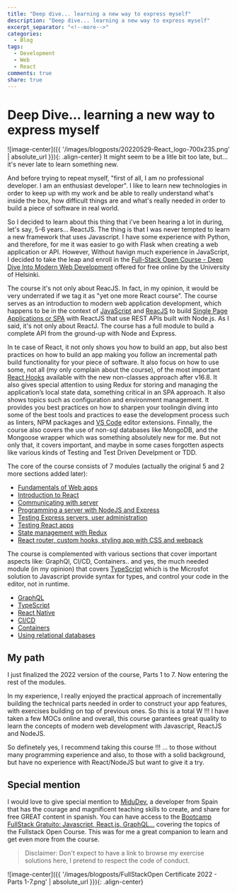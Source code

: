 ```yaml
---
title: "Deep dive... learning a new way to express myself"
description: "Deep dive... learning a new way to express myself"
excerpt_separator: "<!--more-->"
categories:
  - Blog
tags:
  - Development
  - Web
  - React
comments: true
share: true
---
```


# Deep Dive... learning a new way to express myself

![image-center]({{ '/images/blogposts/20220529-React_logo-700x235.png' | absolute_url }}){: .align-center} 
It might seem to be a litle bit too late, but... it's never late to learn something new.

<!--more-->

And before trying to repeat myself, "first of all, I am no professional developer. I am an enthusiast developer". I like to learn new technologies in order to keep up with my work and be able to really understand what's inside the box, how difficult things are and what's really needed in order to build a piece of software in real world.

So I decided to learn about this thing that i've been hearing a lot in during, let's say, 5-6 years... ReactJS. The thing is that I was never tempted to learn a new framework that uses Javascript. I have some experience with Python, and therefore, for me it was easier to go with Flask when creating a web application or API. However, Without havign much experience in JavaScript, I decided to take the leap and enroll in the [Full-Stack Open Course - Deep Dive Into Modern Web Development](https://fullstackopen.com/en/) offered for free online by the University of Helsinki.

The course it's not only about ReacJS. In fact, in my opinion, it would be very underrated if we tag it as "yet one more React course". The course serves as an introduction to modern web application development, which happens to be in the context of [JavaScript](https://developer.mozilla.org/es/docs/Web/JavaScript) and [ReacJS](https://reactjs.org) to build [Single Page Applications or SPA](https://en.wikipedia.org/wiki/Single-page_application) with ReactJS that use REST APIs built with Node.js. As I said, it's not only about ReactJ. The course has a full module to build a complete API from the ground-up with Node and Express.

In te case of React, it not only shows you how to build an app, but also best practices on how to build an app making you follow an incremental path build functionality for your piece of software. It also focus on how to use some, not all (my only complain about the course), of the most important [React Hooks](https://reactjs.org/docs/hooks-reference.html)  available with the new non-classes approach after v16.8. It also gives special attention to using Redux for storing and managing  the application’s local state data, something critical in an SPA approach. It also shows topics such as configuration and environment management. It provides you best practices on how to sharpen your toolingin diving into some of the best tools and practices to ease the development process such as linters, NPM packages and [VS Code](https://marketplace.visualstudio.com/vscode) editor extensions. Finnally, the course also covers the use of non-sql databases like MongoDB, and the Mongoose wrapper which was something absolutely new for me. But not only that, it covers important, and maybe in some cases forgotten aspects like various kinds of Testing and Test Driven Develpment or TDD.

The core of the course consists of 7 modules (actually the original 5 and 2 more sections added later):

- [Fundamentals of Web apps](https://fullstackopen.com/en/part0)
- [Introduction to React](https://fullstackopen.com/en/part1)
- [Communicating with server](https://fullstackopen.com/en/part2)
- [Programming a server with NodeJS and Express](https://fullstackopen.com/en/part3)
- [Testing Express servers, user administration](https://fullstackopen.com/en/part4)
- [Testing React apps](https://fullstackopen.com/en/part5)
- [State management with Redux](https://fullstackopen.com/en/part6)
- [React router, custom hooks, styling app with CSS and webpack](https://fullstackopen.com/en/part7)

The course is complemented with various sections that cover important aspects like: GraphQl, CI/CD, Containers.. and yes, the much needed module (in my opinion) that covers [TypeScript](https://www.typescriptlang.org) which is the Microsfot solution to Javascript provide syntax for types, and control your code in the editor, not in runtime.

- [GraphQL](https://fullstackopen.com/en/part8)
- [TypeScript](https://fullstackopen.com/en/part9)
- [React Native](https://fullstackopen.com/en/part10)
- [CI/CD](https://fullstackopen.com/en/part11)
- [Containers](https://fullstackopen.com/en/part12)
- [Using relational databases](https://fullstackopen.com/en/part13)

## My path

I just finalized the 2022 version of the course, Parts 1 to 7. Now entering the rest of the modules. 

In my experience, I really enjoyed the practical approach of incrementally building the technical parts needed in order to construct your app features, with exercises building on top of previous ones. So this is a total W !!! I have taken a few MOCs online and overall, this course garantees great quality to learn the concepts of modern web development with Javascript, ReactJS and NodeJS.

So definetely yes, I recommend taking this course !!! ... to those without many programming experience and also, to those with a solid background, but have no experience with React/NodeJS but want to give it a try.

## Special mention

I would love to give special mention to [MiduDev](https://midu.dev), a developer from Spain that has the courage and magnificent teaching skills to create, and share for free GREAT content in spanish. You can have access to the [Bootcamp FullStack Gratuito: Javascript, React.js, GraphQL...](https://www.youtube.com/playlist?list=PLV8x_i1fqBw0Kn_fBIZTa3wS_VZAqddX7) covering the topics of the Fullstack Open Course. This was for me a great companion to learn and get even more from the course.

> Disclaimer: Don't expect to have a link to browse my exercise solutions here, I pretend to respect the code of conduct.

![image-center]({{ '/images/blogposts/FullStackOpen Certificate 2022 - Parts 1-7.png' | absolute_url }}){: .align-center}
